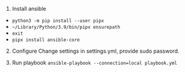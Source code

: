 1. Install ansible
- `python3 -m pip install --user pipx`
- `~/Library/Python/3.9/bin/pipx ensurepath`
- `exit`
- `pipx install ansible-core`

2. Configure
Change settings in settings.yml, provide sudo password.

3. Run playbook
`ansible-playbook --connection=local playbook.yml`
